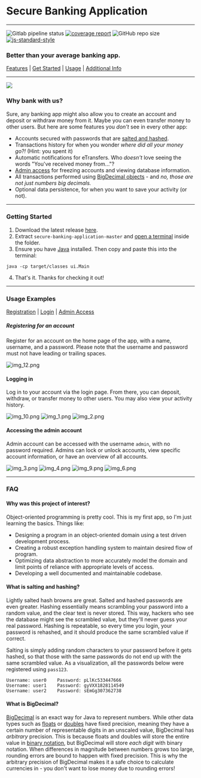 # Secure Banking Application  

---
![Gitlab pipeline status](https://img.shields.io/gitlab/pipeline-status/pat-ok/secure-banking-application?branch=master)
[![coverage report](https://gitlab.com/pat-ok/secure-banking-application/badges/master/coverage.svg)](https://gitlab.com/pat-ok/secure-banking-application/-/commits/master)
![GitHub repo size](https://img.shields.io/github/repo-size/pat-ok/secure-banking-application)
[![js-standard-style](https://img.shields.io/badge/code%20style-standard-brightgreen.svg?style=flat)](https://github.com/feross/standard)

### Better than your average banking app.
[Features](#why-bank-with-us?) | [Get Started](#getting-started) | [Usage](#usage-examples) | [Additional Info](#faq)

---
![](pics/app_preview.gif)

### Why bank with us?
Sure, any banking app might also allow you to create an account and deposit or withdraw money from it. Maybe you can even transfer 
money to other users. But here are some features you *don't* see in every other app:
* Accounts secured with passwords that are [salted and hashed](#what-is-salting-and-hashing).
* Transactions history for when you wonder *where did all your money go?!* (Hint: you spent it)
* Automatic notifications for eTransfers. Who *doesn't* love seeing the words "You've received money from..."?
* [Admin access](#accessing-the-admin-account) for freezing accounts and viewing database information.
* All transactions performed using [BigDecimal objects](#what-is-bigdecimal) - and *no, those are not just numbers big decimals.*
* Optional data persistence, for when you want to save your activity (or not).

---
### Getting Started
1. Download the latest release [here](https://github.com/pat-ok/secure-banking-application/archive/refs/heads/master.zip).
2. Extract `secure-banking-application-master` and [open a terminal](https://www.groovypost.com/howto/open-command-window-terminal-window-specific-folder-windows-mac-linux/) inside the folder.
3. Ensure you have [Java](https://java.com/en/download/manual.jsp) installed. Then copy and paste this into the terminal:
```shell
java -cp target/classes ui.Main
```
4. That's it. Thanks for checking it out!

---
### Usage Examples
[Registration](#registering-for-an-account) | [Login](#logging-in) | [Admin Access](#accessing-the-admin-account)
##### Registering for an account
Register for an account on the home page of the app, with a name, username, and a password. Please
note that the username and password must not have leading or trailing spaces.

![img_12.png](pics/registration_page.png)

#### Logging in
Log in to your account via the login page. From there, you can deposit, withdraw, or transfer money to other
users. You may also view your activity history.

![img_10.png](pics/login_page_user.png)
![img_1.png](pics/account_page_user.png)
![img_2.png](pics/account_page_user_1.png)  

#### Accessing the admin account
Admin account can be accessed with the username `admin`, with no password required. Admins can lock or unlock accounts,
view specific account information, or have an overview of all accounts.  

![img_3.png](pics/login_page_admin.png)
![img_4.png](pics/account_page_admin.png)
![img_9.png](pics/account_page_admin_1.png)
![img_6.png](pics/account_page_admin_2.png)

---
### FAQ
#### Why was this project of interest?
Object-oriented programming is pretty cool. This is my first app, so I'm just learning the basics. Things like:  
- Designing a program in an object-oriented domain using a test driven development process.
- Creating a robust exception handling system to maintain desired flow of program. 
- Optimizing data abstraction to more accurately model the domain and limit points of reliance with appropriate levels of access.  
- Developing a well documented and maintainable codebase.

#### What is salting and hashing?
Lightly salted hash browns are great. Salted and hashed passwords are even greater. Hashing essentially means scrambling 
your password into a random value, and the clear text is never stored. This way, hackers who see the database might see
the scrambled value, but they'll never guess your real password. Hashing is repeatable, so every time you login, your
password is rehashed, and it should produce the same scrambled value if correct.

Salting is simply adding random characters to your password before it gets hashed, so that those with the same passwords
do not end up with the same scrambled value. As a visualization, all the passwords below were registered using `pass123`.
```
Username: user0    Password: pLlKc533447666
Username: user1    Password: gyVXX1828114549
Username: user2    Password: sEmGg307362738
```

#### What is BigDecimal?
[BigDecimal](https://docs.oracle.com/javase/7/docs/api/java/math/BigDecimal.html) is an exact way for Java to represent 
numbers. While other data types such as [floats](https://docs.oracle.com/javase/7/docs/api/java/lang/Float.html)
or [doubles](https://docs.oracle.com/javase/8/docs/api/java/lang/Double.html) have fixed precision, meaning they
have a certain number of representable digits in an unscaled value, BigDecimal has *arbitrary* precision. This is because
floats and doubles will store the entire value in [binary notation](https://en.wikipedia.org/wiki/Binary_number),
but BigDecimal will store *each digit* with binary notation. When differences in magnitude between numbers grows
too large, rounding errors are bound to happen with fixed precision. This is why the arbitrary precision of BigDecimal
makes it a safe choice to calculate currencies in - you don't want to lose money due to rounding errors!
